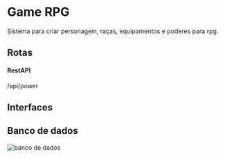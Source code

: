 # Game RPG  
Sistema para criar personagem, raças, equipamentos e poderes para rpg.  
  
## Rotas  
  
#### RestAPI  
/api/power

## Interfaces  

## Banco de dados  
![banco de dados](https://user-images.githubusercontent.com/56879793/107810190-0ba0e280-6d4b-11eb-8032-3b5d9fc65350.png)

